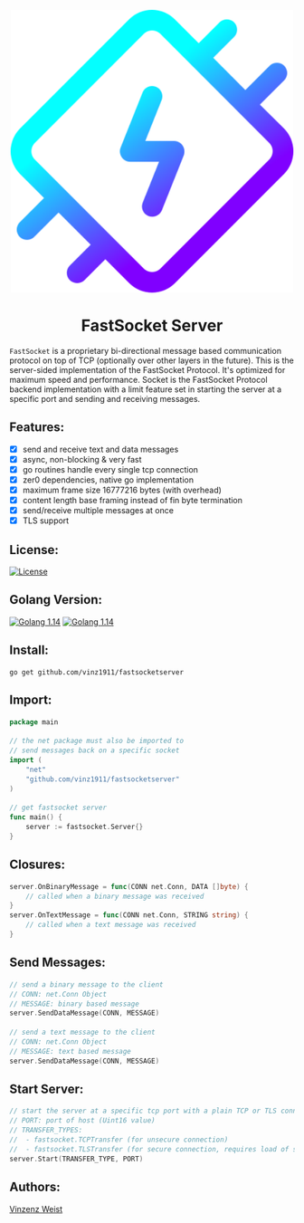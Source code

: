 <div align="center">
    <h1>
        <br>
            <a href="https://github.com/Vinz1911/FastSocketServer"><img src="https://github.com/Vinz1911/FastSocketServer/blob/master/.fastsocketserver.svg" alt="FastSocket" width="500"></a>
        <br>
        <br>
            FastSocket Server
        <br>
    </h1>
</div>

`FastSocket` is a proprietary bi-directional message based communication protocol on top of TCP (optionally over other layers in the future). This is the server-sided implementation of the FastSocket Protocol. It's optimized for maximum speed and performance. Socket is the FastSocket Protocol backend implementation with a limit feature set in starting the server at a specific port and sending and receiving messages.

## Features:
- [X] send and receive text and data messages
- [X] async, non-blocking & very fast
- [X] go routines handle every single tcp connection
- [X] zer0 dependencies, native go implementation
- [X] maximum frame size 16777216 bytes (with overhead)
- [X] content length base framing instead of fin byte termination
- [X] send/receive multiple messages at once
- [X] TLS support

## License:
[![License](https://img.shields.io/badge/license-GPLv3-blue.svg?longCache=true&style=flat)](https://github.com/Vinz1911/FastSocketServer/blob/master/LICENSE)

## Golang Version:
[![Golang 1.14](https://img.shields.io/badge/Golang-1.14-00ADD8.svg?logo=go&style=flat)](https://golang.org) [![Golang 1.14](https://img.shields.io/badge/Packages-Support-00ADD8.svg?logo=go&style=flat)](https://golang.org)

## Install:
```shell script
go get github.com/vinz1911/fastsocketserver
```

## Import:
```go
package main

// the net package must also be imported to
// send messages back on a specific socket
import (
    "net"
    "github.com/vinz1911/fastsocketserver"
)

// get fastsocket server
func main() {
    server := fastsocket.Server{}
}
```

## Closures:
```go
server.OnBinaryMessage = func(CONN net.Conn, DATA []byte) {
    // called when a binary message was received
}
server.OnTextMessage = func(CONN net.Conn, STRING string) {
    // called when a text message was received
}
```

## Send Messages:
```go
// send a binary message to the client
// CONN: net.Conn Object
// MESSAGE: binary based message
server.SendDataMessage(CONN, MESSAGE)

// send a text message to the client
// CONN: net.Conn Object
// MESSAGE: text based message
server.SendDataMessage(CONN, MESSAGE)
```

## Start Server:
```go
// start the server at a specific tcp port with a plain TCP or TLS connection
// PORT: port of host (Uint16 value)
// TRANSFER_TYPES:
//  - fastsocket.TCPTransfer (for unsecure connection)
//  - fastsocket.TLSTransfer (for secure connection, requires load of ssl certs)
server.Start(TRANSFER_TYPE, PORT)
```

## Authors:
[Vinzenz Weist](https://github.com/Vinz1911)
